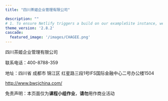 ```yaml
---
title: "四川茶姬企业管理有限公司"

description: ""
# 1. To ensure Netlify triggers a build on our exampleSite instance, we need to change a file in the exampleSite directory.
theme_version: '2.8.2'
cascade:
  featured_image: '/images/CHAGEE.png'
---
```


四川茶姬企业管理有限公司

联系电话：400-8788-359

地址：四川省 成都市 锦江区 红星路三段1号IFS国际金融中心二号办公楼1504
 
 http://www.bwcjchina.com/


 免责声明：本页面仅为**课程小组作业**，**请勿**用作商业活动